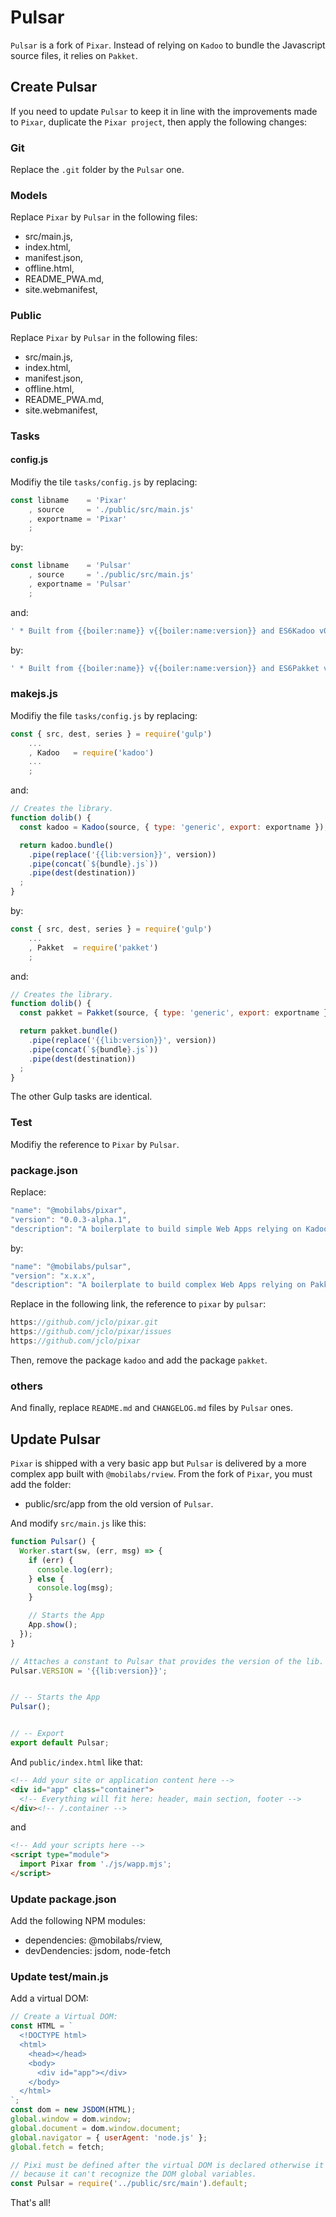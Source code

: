 # Pulsar

`Pulsar` is a fork of `Pixar`. Instead of relying on `Kadoo` to bundle the Javascript source files, it relies on `Pakket`.


## Create Pulsar

If you need to update `Pulsar` to keep it in line with the improvements made to `Pixar`, duplicate the `Pixar project`, then apply the following changes:


### Git

Replace the `.git` folder by the `Pulsar` one.


### Models

Replace `Pixar` by  `Pulsar` in the following files:

  * src/main.js,
  * index.html,
  * manifest.json,
  * offline.html,
  * README_PWA.md,
  * site.webmanifest,


### Public

Replace `Pixar` by  `Pulsar` in the following files:

  * src/main.js,
  * index.html,
  * manifest.json,
  * offline.html,
  * README_PWA.md,
  * site.webmanifest,


### Tasks

#### config.js

Modifiy the tile `tasks/config.js` by replacing:

```js
const libname    = 'Pixar'
    , source     = './public/src/main.js'
    , exportname = 'Pixar'
    ;
```

by:

```js
const libname    = 'Pulsar'
    , source     = './public/src/main.js'
    , exportname = 'Pulsar'
    ;
```

and:

```js
' * Built from {{boiler:name}} v{{boiler:name:version}} and ES6Kadoo v0.0.0-beta.1.',
```

by:


```js
' * Built from {{boiler:name}} v{{boiler:name:version}} and ES6Pakket vx.x.x.',
```

### makejs.js

Modifiy the file `tasks/config.js` by replacing:

```js
const { src, dest, series } = require('gulp')
    ...
    , Kadoo   = require('kadoo')
    ...
    ;
```
and:

```js
// Creates the library.
function dolib() {
  const kadoo = Kadoo(source, { type: 'generic', export: exportname });

  return kadoo.bundle()
    .pipe(replace('{{lib:version}}', version))
    .pipe(concat(`${bundle}.js`))
    .pipe(dest(destination))
  ;
}
```

by:

```js
const { src, dest, series } = require('gulp')
    ...
    , Pakket  = require('pakket')
    ;
```

and:

```js
// Creates the library.
function dolib() {
  const pakket = Pakket(source, { type: 'generic', export: exportname });

  return pakket.bundle()
    .pipe(replace('{{lib:version}}', version))
    .pipe(concat(`${bundle}.js`))
    .pipe(dest(destination))
  ;
}
```

The other Gulp tasks are identical.


### Test

Modifiy the reference to `Pixar` by `Pulsar`.


### package.json

Replace:

```js
"name": "@mobilabs/pixar",
"version": "0.0.3-alpha.1",
"description": "A boilerplate to build simple Web Apps relying on Kadoo",
```

by:

```js
"name": "@mobilabs/pulsar",
"version": "x.x.x",
"description": "A boilerplate to build complex Web Apps relying on Pakket",
```

Replace in the following link, the reference to `pixar` by `pulsar`:

```js
https://github.com/jclo/pixar.git
https://github.com/jclo/pixar/issues
https://github.com/jclo/pixar
```

Then, remove the package `kadoo` and add the package `pakket`.

### others

And finally, replace `README.md` and `CHANGELOG.md` files by `Pulsar` ones.


## Update Pulsar

`Pixar` is shipped with a very basic app but `Pulsar` is delivered by a more complex app built with `@mobilabs/rview`. From the fork of `Pixar`, you must add the folder:

  * public/src/app from the old version of `Pulsar`.

And modify `src/main.js` like this:

```javascript
function Pulsar() {
  Worker.start(sw, (err, msg) => {
    if (err) {
      console.log(err);
    } else {
      console.log(msg);
    }

    // Starts the App
    App.show();
  });
}

// Attaches a constant to Pulsar that provides the version of the lib.
Pulsar.VERSION = '{{lib:version}}';


// -- Starts the App
Pulsar();


// -- Export
export default Pulsar;
```

And `public/index.html` like that:

```html
<!-- Add your site or application content here -->
<div id="app" class="container">
  <!-- Everything will fit here: header, main section, footer -->
</div><!-- /.container -->
```

and

```html
<!-- Add your scripts here -->
<script type="module">
  import Pixar from './js/wapp.mjs';
</script>
```

### Update package.json

Add the following NPM modules:

  * dependencies: @mobilabs/rview,
  * devDendencies: jsdom, node-fetch


### Update test/main.js

Add a virtual DOM:

```javascript
// Create a Virtual DOM:
const HTML = `
  <!DOCTYPE html>
  <html>
    <head></head>
    <body>
      <div id="app"></div>
    </body>
  </html>
`;
const dom = new JSDOM(HTML);
global.window = dom.window;
global.document = dom.window.document;
global.navigator = { userAgent: 'node.js' };
global.fetch = fetch;

// Pixi must be defined after the virtual DOM is declared otherwise it fails
// because it can't recognize the DOM global variables.
const Pulsar = require('../public/src/main').default;
```


That's all!
